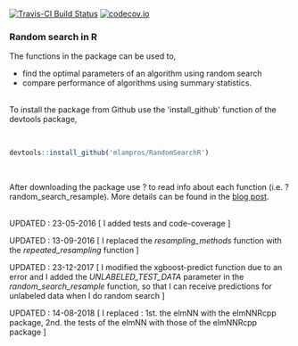 [![Travis-CI Build Status](https://travis-ci.org/mlampros/RandomSearchR.svg?branch=master)](https://travis-ci.org/mlampros/RandomSearchR)
[![codecov.io](https://codecov.io/github/mlampros/RandomSearchR/coverage.svg?branch=master)](https://codecov.io/github/mlampros/RandomSearchR?branch=master)



### Random search in R

The functions in the package can be used to,
* find the optimal parameters of an algorithm using random search
* compare performance of algorithms using summary statistics. 

<br>
To install the package from Github use the 'install_github' function of the devtools package,
<br><br>

```R

devtools::install_github('mlampros/RandomSearchR')

```
<br>

After downloading the package use ? to read info about each function (i.e. ?random_search_resample). More details can be found in the [blog post](http://mlampros.github.io/2016/03/14/random_search_R/).
<br><br>

UPDATED : 23-05-2016 [ I added tests and code-coverage ]

UPDATED : 13-09-2016 [ I replaced the *resampling_methods* function with the *repeated_resampling* function ]

UPDATED : 23-12-2017 [ I modified the xgboost-predict function due to an error and I added the *UNLABELED_TEST_DATA* parameter in the *random_search_resample* function, so that I can receive predictions for unlabeled data when I do random search ]

UPDATED : 14-08-2018 [ I replaced : 1st. the elmNN with the elmNNRcpp package, 2nd. the tests of the elmNN with those of the elmNNRcpp package ]
